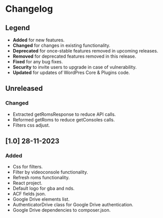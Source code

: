 # Changelog

## Legend

-   **Added** for new features.
-   **Changed** for changes in existing functionality.
-   **Deprecated** for once-stable features removed in upcoming releases.
-   **Removed** for deprecated features removed in this release.
-   **Fixed** for any bug fixes.
-   **Security** to invite users to upgrade in case of vulnerability.
-   **Updated** for updates of WordPres Core & Plugins code.


## Unreleased

### Changed

-   Extracted getRomsResponse to reduce API calls.
-   Reformed getRoms to reduce getConsoles calls.
-   Filters css adjust.

## [1.0] 28-11-2023

### Added

-   Css for filters.
-   Filter by videoconsole functionality.
-   Refresh roms functionality.
-   React project.
-   Default logo for gba and nds.
-   ACF fields json.
-   Google Drive elements list.
-   AuthenticatorDrive class for Google Drive authentication.
-   Google Drive dependencies to composer.json.
